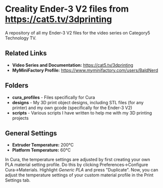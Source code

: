 # Creality Ender-3 V2 files from https://cat5.tv/3dprinting
A repository of all my Ender-3 V2 files for the video series on Category5 Technology TV.

## Related Links

- **Video Series and Documentation:** https://cat5.tv/3dprinting
- **MyMiniFactory Profile:** https://www.myminifactory.com/users/BaldNerd

## Folders

- **cura_profiles** - Files specifically for Cura
- **designs** - My 3D print object designs, including STL files (for any printer) and my own gcode (specifically for the Ender-3 V2)
- **scripts** - Various scripts I have written to help me with my 3D printing projects

## General Settings

- **Extruder Temperature:** 200°C
- **Platform Temperature:** 60°C

In Cura, the temperature settings are adjusted by first creating your own PLA material setting profile. Do this by clicking Preferences->Configure Cura->Materials. Highlight *Generic PLA* and press "Duplicate". Now, you can adjust the temperature settings of your custom material profile in the Print Settings tab.
